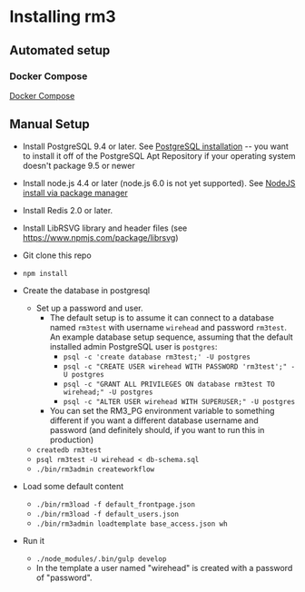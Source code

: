 Installing rm3
==============

Automated setup
---------------

### Docker Compose

[Docker Compose](https://github.com/rm3web/rm3-docker-compose)

Manual Setup
------------

* Install PostgreSQL 9.4 or later.  See [PostgreSQL installation](http://www.postgresql.org/download/linux/ubuntu/) -- you want to install it off of the PostgreSQL Apt Repository if your operating system doesn't package 9.5 or newer
* Install node.js 4.4 or later (node.js 6.0 is not yet supported).  See [NodeJS install via package manager](https://nodejs.org/en/download/package-manager/)
* Install Redis 2.0 or later.
* Install LibRSVG library and header files (see https://www.npmjs.com/package/librsvg)
* Git clone this repo
* `npm install`
* Create the database in postgresql
  * Set up a password and user.
    * The default setup is to assume it can connect to a database named `rm3test` with username `wirehead` and password `rm3test`.  An example database setup sequence, assuming that the default installed admin PostgreSQL user is `postgres`:
      * `psql -c 'create database rm3test;' -U postgres`
      * `psql -c "CREATE USER wirehead WITH PASSWORD 'rm3test';" -U postgres`
      * `psql -c "GRANT ALL PRIVILEGES ON database rm3test TO wirehead;" -U postgres`
      * `psql -c "ALTER USER wirehead WITH SUPERUSER;" -U postgres`
    * You can set the RM3_PG environment variable to something different if you want a different database username and password (and definitely should, if you want to run this in production)
  * `createdb rm3test`
  * `psql rm3test -U wirehead < db-schema.sql`
  * `./bin/rm3admin createworkflow`
* Load some default content
  * `./bin/rm3load -f default_frontpage.json`
  * `./bin/rm3load -f default_users.json`
  * `./bin/rm3admin loadtemplate base_access.json wh`

* Run it
  * `./node_modules/.bin/gulp develop`
  * In the template a user named "wirehead" is created with a password of "password".